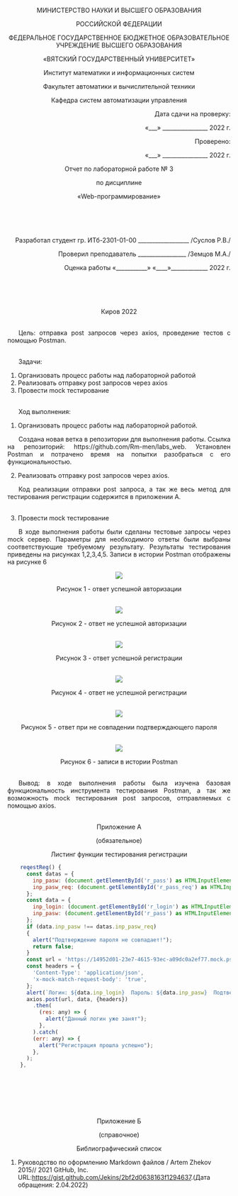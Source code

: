 <p align = center>МИНИСТЕРСТВО НАУКИ И ВЫСШЕГО ОБРАЗОВАНИЯ
<p align = center>РОССИЙСКОЙ ФЕДЕРАЦИИ
<p align = center>ФЕДЕРАЛЬНОЕ ГОСУДАРСТВЕННОЕ БЮДЖЕТНОЕ ОБРАЗОВАТЕЛЬНОЕ УЧРЕЖДЕНИЕ ВЫСШЕГО ОБРАЗОВАНИЯ
<p align = center>«ВЯТСКИЙ ГОСУДАРСТВЕННЫЙ УНИВЕРСИТЕТ»
<p align = center>Институт математики и информационных систем
<p align = center>Факультет автоматики и вычислительной техники
<p align = center>Кафедра систем автоматизации управления
<p align = right>Дата сдачи на проверку:
<p align = right>«___» ________________ 2022 г.
<p align = right>Проверено:
<p align = right>«___» ________________ 2022 г.
<p align = center >Отчет по лабораторной работе № 3
<p align = center>по дисциплине
<p align = center>«Web-программирование»
<br/>
<br/>
<br/>
<br/>
<br/>

<p align = right>Разработал студент гр. ИТб-2301-01-00 __________________ /Суслов Р.В./
<p align = right>Проверил преподаватель _________________ /Земцов М.А./
<p align = right>Оценка работы	«___________» 
«____»_____________ 2022 г.
<br/>
<br/>
<br/>
<br/>
<br/>
<p align = center>Киров 2022
<br/><br/>

<p align = justify style="text-indent: 25px;">Цель: отправка post запросов через axios, проведение тестов с помощью Postman.
<br/><br/>

<p align = justify style="text-indent: 25px;">
Задачи:

1. Организовать процесс работы над лабораторной работой
1. Реализовать отправку post запросов через axios
1. Провести mock тестирование
<br/><br/>

<p align = justify style="text-indent: 25px;">Ход выполнения:

1. Организовать процесс работы над лабораторной работой.
<p align = justify style="text-indent: 25px;">
Создана новая ветка в репозитории для выполнения работы.
Ссылка на репозиторий: https://github.com/Rm-men/labs_web.
Установлен Postman и потрачено время на попытки разобраться с его функциональностью. 

2. Реализовать отправку post запросов через axios.
<p align = justify style="text-indent: 25px;">
Код реализации отправки post запроса, а так же весь метод для тестирования регистрации содержится в приложении A.
<br><br>


3. Провести mock тестирование
<p align = justify style="text-indent: 25px;">
В ходе выполнения работы были сделаны тестовые запросы через mock сервер. Параметры для необходимого ответы были выбраны соответствующие требуемому результату. Результаты тестирования приведены на рисунках 1,2,3,4,5. Записи в истории Postman отображены на рисунке 6

<p align=center><img src=./src/l3_autor_compl.png></p>
<p align = center>Рисунок 1 - ответ успешной авторизации
<br><br>

<p align=center><img src=./src/l3_autor_not_compl.png></p>
<p align = center>Рисунок 2 - ответ не успешной авторизации
<br><br>

<p align=center><img src=./src/l3_reg_good.png></p>
<p align = center>Рисунок 3 - ответ успешной регистрации
<br><br>

<p align=center><img src=./src/l3_reg_not_good.png></p>
<p align = center>Рисунок 4 - ответ не успешной регистрации
<br><br>

<p align=center><img src=./src/l3_reg_rasw.png></p>
<p align = center>Рисунок 5 - ответ при не совпадении подтверждающего пароля
<br><br>

<p align=center><img src=./src/l3_mock_history.png></p>
<p align = center>Рисунок 6 - записи в истории Postman
<br><br>


<p align = justify style="text-indent: 25px;">Вывод: в ходе выполнения работы была изучена базовая функциональность инструмента тестирования Postman, а так же возможность mock тестирования post запросов, отправляемых с помощью axios.
<br><br>

<p align = center>Приложение А

<p align = center>(обязательное)
<p align = center> Листинг функции тестирования регистрации

```js
    reqestReg() {
      const datas = {
        inp_pasw: (document.getElementById('r_pass') as HTMLInputElement).value,
        inp_pasw_req: (document.getElementById('r_pass_req') as HTMLInputElement).value,
      };
      const data = {
        inp_login: (document.getElementById('r_login') as HTMLInputElement).value,
        inp_pasw: (document.getElementById('r_pass') as HTMLInputElement).value,
      };
      if (data.inp_pasw !== datas.inp_pasw_req)
      {
        alert("Подтверждение пароля не совпадает!");
        return false;
      }
      const url = 'https://14952d01-23e7-4615-93ec-a09dc0a2ef77.mock.pstmn.io/reg';
      const headers = {
        'Content-Type': 'application/json',
        'x-mock-match-request-body': 'true',
      };
      alert(`Логин: ${data.inp_login}  Пароль: ${data.inp_pasw}  Подтверждение пароля: ${datas.inp_pasw_req} `);
      axios.post(url, data, {headers})
        .then(
          (res: any) => {
            alert("Данный логин уже занят");
          },
        ).catch(
        (err: any) => {
          alert("Регистрация прошла успешно");
        },
      );
    },
```
<br><br>

<br><br>
<p align = center>Приложение Б

<p align = center>(справочное)

<p align = center>Библиографический список


1. Руководство по оформлению Markdown файлов / Artem Zhekov 2015// 2021 GitHub, Inc. URL:<https://gist.github.com/Jekins/2bf2d0638163f1294637>.(Дата обращения: 2.04.2022)

